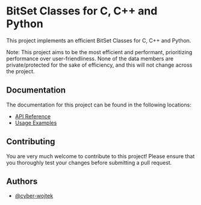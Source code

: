 # BitSet Classes for C, C++ and Python

This project implements an efficient BitSet Classes for C, C++ and Python.

Note: This project aims to be the most efficient and performant, prioritizing performance over user-friendliness. None of the data members are private/protected for the sake of efficiency, and this will not change across the project.

## Documentation

The documentation for this project can be found in the following locations:

- [API Reference](https://cyber-wojtek.github.io/index.html)
- [Usage Examples](https://github.com/cyber-wojtek/BitSet_C_Cpp_Python/blob/main/Examples/examples.md)

## Contributing

You are very much welcome to contribute to this project! Please ensure that you thoroughly test your changes before submitting a pull request.

## Authors

- [@cyber-wojtek](https://www.github.com/cyber-wojtek)
